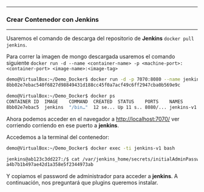 --------------------------------------------------------------------------

### Crear Contenedor con Jenkins

--------------------------------------------------------------------------

Usaremos el comando de descarga del repositorio de **Jenkins** `docker pull jenkins`.

Para correr la imagen de mongo descargada usaremos el comando siguiente `docker run -d --name <container-name> -p <machine-port>:<container-port> <image-name>:<image-tag>`

```bash
demo@VirtualBox:~/Demo_Docker$ docker run -d -p 7070:8080 --name jenkins-v1 jenkins
8bb02e7ebac540f6827d98849431d188cc45f0a7acf49c6ff2947cba0b569e9c

demo@VirtualBox:~/Demo_Docker$ docker ps
CONTAINER ID  IMAGE    COMMAND  CREATED  STATUS    PORTS    NAMES
8bb02e7ebac5  jenkins  "/bin…"  12 se... Up 11 s.. 8080/... jenkins-v1
```

Ahora podemos acceder en el navegador a [http://localhost:7070/](http://localhost:7070/) ver corriendo corriendo en ese puerto a **jenkins**.

Accedemos a la terminal del contenedor:

```bash
demo@VirtualBox:~/Demo_Docker$ docker exec -ti jenkins-v1 bash

jenkins@ab123c3dd227:/$ cat /var/jenkins_home/secrets/initialAdminPassword
a4b7b1b497ae42d1a358e5f2344973ab
```

Y copiamos el password de administrador para acceder a **jenkins**. A continuación, nos preguntará que plugins queremos instalar.
